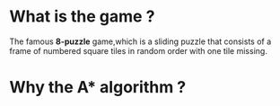 

# What is the game ?

The famous **8-puzzle** game,which is a sliding puzzle that consists of a frame of numbered square tiles in random order with one tile missing.

# Why the A* algorithm ?

